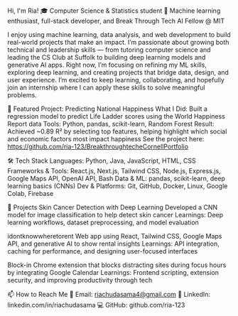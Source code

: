 Hi, I'm Ria!
🎓 Computer Science & Statistics student
🔭 Machine learning enthusiast, full-stack developer, and Break Through Tech AI Fellow @ MIT

I enjoy using machine learning, data analysis, and web development to build real-world projects that make an impact. I’m passionate about growing both technical and leadership skills — from tutoring computer science and leading the CS Club at Suffolk to building deep learning models and generative AI apps. Right now, I’m focusing on refining my ML skills, exploring deep learning, and creating projects that bridge data, design, and user experience. I’m excited to keep learning, collaborating, and hopefully join an internship where I can apply these skills to solve meaningful problems.

🎯 Featured Project: Predicting National Happiness
What I Did: Built a regression model to predict Life Ladder scores using the World Happiness Report data
Tools: Python, pandas, scikit-learn, Random Forest
Result: Achieved ~0.89 R² by selecting top features, helping highlight which social and economic factors most impact happiness
See the project here: https://github.com/ria-123/BreakthroughtecheCornellPortfolio

🛠 Tech Stack
Languages: Python, Java, JavaScript, HTML, CSS
Frameworks & Tools: React.js, Next.js, Tailwind CSS, Node.js, Express.js, Google Maps API, OpenAI API, Bash
Data & ML: pandas, scikit-learn, deep learning basics (CNNs)
Dev & Platforms: Git, GitHub, Docker, Linux, Google Colab, Firebase

🚀 Projects
Skin Cancer Detection with Deep Learning
Developed a CNN model for image classification to help detect skin cancer
Learnings: Deep learning workflows, dataset preprocessing, and model evaluation

idontknowwheretorent
Web app using React, Tailwind CSS, Google Maps API, and generative AI to show rental insights
Learnings: API integration, caching for performance, and designing user-focused interfaces

Block-in
Chrome extension that blocks distracting sites during focus hours by integrating Google Calendar
Learnings: Frontend scripting, extension security, and improving productivity through tech

📫 How to Reach Me
📧 Email: riachudasama4@gmail.com
🔗 LinkedIn: linkedin.com/in/riachudasama
💻 GitHub: github.com/ria-123
